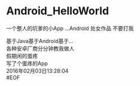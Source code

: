 # Android_HelloWorld
一个整人的坑爹的小App ...Android 处女作品 不要打我

基于Java基于Android基于...  
各种安卓厂商分分钟教我做人  
假期闲的蛋疼  
写了个蛋疼的App  
2016年02月03日13:28:04  
#EOF
